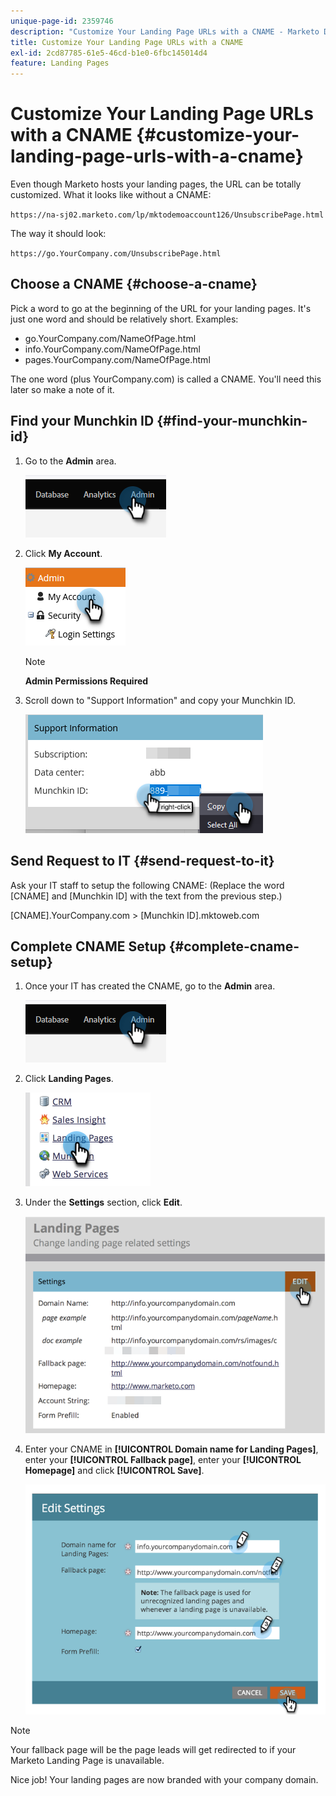 ```yaml
---
unique-page-id: 2359746
description: "Customize Your Landing Page URLs with a CNAME - Marketo Docs - Product Documentation"
title: Customize Your Landing Page URLs with a CNAME
exl-id: 2cd87785-61e5-46cd-b1e0-6fbc145014d4
feature: Landing Pages
---
```

# Customize Your Landing Page URLs with a CNAME {#customize-your-landing-page-urls-with-a-cname}

Even though Marketo hosts your landing pages, the URL can be totally customized. What it looks like without a CNAME:

`https://na-sj02.marketo.com/lp/mktodemoaccount126/UnsubscribePage.html`

The way it should look:

`https://go.YourCompany.com/UnsubscribePage.html`

## Choose a CNAME {#choose-a-cname}

Pick a word to go at the beginning of the URL for your landing pages. It's just one word and should be relatively short. Examples:

* go.YourCompany.com/NameOfPage.html
* info.YourCompany.com/NameOfPage.html
* pages.YourCompany.com/NameOfPage.html

The one word (plus YourCompany.com) is called a CNAME. You'll need this later so make a note of it.

## Find your Munchkin ID {#find-your-munchkin-id}

1. Go to the **Admin** area.

   ![](assets/customize-your-landing-page-urls-with-a-cname-1.png)

1. Click **My Account**.

   ![](assets/customize-your-landing-page-urls-with-a-cname-2.png)

   >[!NOTE]
   >
   >**Admin Permissions Required**

1. Scroll down to "Support Information" and copy your Munchkin ID.

   ![](assets/customize-your-landing-page-urls-with-a-cname-3.png)

## Send Request to IT {#send-request-to-it}

Ask your IT staff to setup the following CNAME: (Replace the word [CNAME] and [Munchkin ID] with the text from the previous step.)

[CNAME].YourCompany.com > [Munchkin ID].mktoweb.com

## Complete CNAME Setup {#complete-cname-setup}

1. Once your IT has created the CNAME, go to the **Admin** area.

   ![](assets/customize-your-landing-page-urls-with-a-cname-4.png)

1. Click **Landing Pages**.

   ![](assets/customize-your-landing-page-urls-with-a-cname-5.png)

1. Under the **Settings** section, click **Edit**.

   ![](assets/customize-your-landing-page-urls-with-a-cname-6.png)

1. Enter your CNAME in **[!UICONTROL Domain name for Landing Pages]**, enter your **[!UICONTROL Fallback page]**, enter your **[!UICONTROL Homepage]** and click **[!UICONTROL Save]**.

   ![](assets/customize-your-landing-page-urls-with-a-cname-7.png)

>[!NOTE]
>
>Your fallback page will be the page leads will get redirected to if your Marketo Landing Page is unavailable.

Nice job! Your landing pages are now branded with your company domain.

